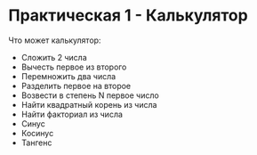 # Практическая 1 - Калькулятор

Что может калькулятор:
- Сложить 2 числа
- Вычесть первое из второго
- Перемножить два числа
- Разделить первое на второе
- Возвести в степень N первое число
- Найти квадратный корень из числа
- Найти факториал из числа
- Синус
- Косинус
- Тангенс
